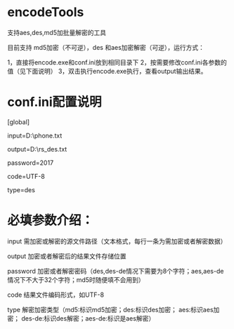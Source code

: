 # encodeTools
支持aes,des,md5加批量解密的工具

目前支持 md5加密（不可逆），des 和aes加密解密（可逆），运行方式：

1，直接将encode.exe和conf.ini放到相同目录下
2，按需要修改conf.ini各参数的值（见下面说明）
3，双击执行encode.exe执行，查看output输出结果。


# conf.ini配置说明
[global]

input=D:\phone.txt 

output=D:\rs_des.txt

password=2017

code=UTF-8

type=des


# 必填参数介绍：
input 需加密或解密的源文件路径（文本格式，每行一条为需加密或者解密数据）

output 加密或者解密后的结果文件存储位置

password 加密或者解密密码（des,des-de情况下需要为8个字符；aes,aes-de情况下不大于32个字符；md5时随便填不会用到）

code 结果文件编码形式，如UTF-8

type  解密加密类型（md5:标识md5加密；des:标识des加密； aes:标识aes加密； des-de:标识des解密；aes-de:标识是aes解密）
